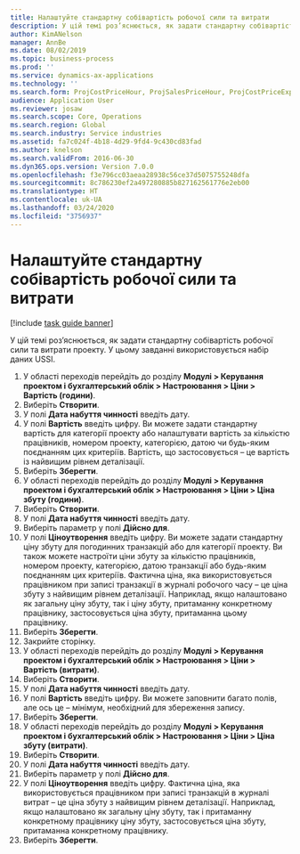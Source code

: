 ```yaml
---
title: Налаштуйте стандартну собівартість робочої сили та витрати
description: У цій темі роз’яснюється, як задати стандартну собівартість робочої сили та витрати проекту.
author: KimANelson
manager: AnnBe
ms.date: 08/02/2019
ms.topic: business-process
ms.prod: ''
ms.service: dynamics-ax-applications
ms.technology: ''
ms.search.form: ProjCostPriceHour, ProjSalesPriceHour, ProjCostPriceExpense, ProjSalesPriceCost
audience: Application User
ms.reviewer: josaw
ms.search.scope: Core, Operations
ms.search.region: Global
ms.search.industry: Service industries
ms.assetid: fa7c024f-4b18-4d29-9fd4-9c430cd83fad
ms.author: knelson
ms.search.validFrom: 2016-06-30
ms.dyn365.ops.version: Version 7.0.0
ms.openlocfilehash: f3e796cc03aeaa28938c56ce37d5075755248dfa
ms.sourcegitcommit: 8c786230ef2a497280885b827162561776e2eb00
ms.translationtype: HT
ms.contentlocale: uk-UA
ms.lasthandoff: 03/24/2020
ms.locfileid: "3756937"
---
```

# <a name="configure-standard-costs-for-labor-and-expenses"></a>Налаштуйте стандартну собівартість робочої сили та витрати

[!include [task guide banner](../../includes/task-guide-banner.md)]

У цій темі роз’яснюється, як задати стандартну собівартість робочої сили та витрати проекту. У цьому завданні використовується набір даних USSI.

1. У області переходів перейдіть до розділу **Модулі > Керування проектом і бухгалтерський облік > Настроювання > Ціни > Вартість (години)**.
2. Виберіть **Створити**.
3. У полі **Дата набуття чинності** введіть дату.
4. У полі **Вартість** введіть цифру. Ви можете задати стандартну вартість для категорії проекту або налаштувати вартість за кількістю працівників, номером проекту, категорією, датою чи будь-яким поєднанням цих критеріїв. Вартість, що застосовується – це вартість із найвищим рівнем деталізації.  
5. Виберіть **Зберегти**.
6. У області переходів перейдіть до розділу **Модулі > Керування проектом і бухгалтерський облік > Настроювання > Ціни > Ціна збуту (години)**.
7. Виберіть **Створити**.
8. У полі **Дата набуття чинності** введіть дату.
9. Виберіть параметр у полі **Дійсно для**.
10. У полі **Ціноутворення** введіть цифру. Ви можете задати стандартну ціну збуту для погодинних транзакцій або для категорії проекту. Ви також можете настроїти ціни збуту за кількістю працівників, номером проекту, категорією, датою транзакції або будь-яким поєднанням цих критеріїв. Фактична ціна, яка використовується працівником при записі транзакції в журналі робочого часу – це ціна збуту з найвищим рівнем деталізації. Наприклад, якщо налаштовано як загальну ціну збуту, так і ціну збуту, притаманну конкретному працівнику, застосовується ціна збуту, притаманна цьому працівнику.  
11. Виберіть **Зберегти**.
12. Закрийте сторінку.
13. У області переходів перейдіть до розділу **Модулі > Керування проектом і бухгалтерський облік > Настроювання > Ціни > Вартість (витрати)**.
14. Виберіть **Створити**.
15. У полі **Дата набуття чинності** введіть дату.
16. У полі **Вартість** введіть цифру. Ви можете заповнити багато полів, але ось це – мінімум, необхідний для збереження запису.  
17. Виберіть **Зберегти**.
18. У області переходів перейдіть до розділу **Модулі > Керування проектом і бухгалтерський облік > Настроювання > Ціни > Ціна збуту (витрати)**.
19. Виберіть **Створити**.
20. У полі **Дата набуття чинності** введіть дату.
21. Виберіть параметр у полі **Дійсно для**.
22. У полі **Ціноутворення** введіть цифру. Фактична ціна, яка використовується працівником при записі транзакцій в журналі витрат – це ціна збуту з найвищим рівнем деталізації. Наприклад, якщо налаштовано як загальну ціну збуту, так і притаманну конкретному працівнику ціну збуту, застосовується ціна збуту, притаманна конкретному працівнику.  
23. Виберіть **Зберегти**.

